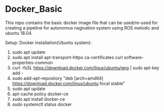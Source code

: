 # Docker_Basic
This repo contains the basic docker image file that can be used/re-used for creating a pipeline for autonomus nagivation system using ROS melodic and ubuntu 18.04.

Setup:
Docker installation(Ubuntu system):
1. sudo apt update
2. sudo apt install apt-transport-https ca-certificates curl software-properties-common
3. curl -fsSL https://download.docker.com/linux/ubuntu/gpg | sudo apt-key add -
4. sudo add-apt-repository "deb [arch=amd64] https://download.docker.com/linux/ubuntu focal stable"
5. sudo apt update
6. apt-cache policy docker-ce
7. sudo apt install docker-ce
8. sudo systemctl status docker 


 


